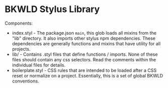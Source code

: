 # BKWLD Stylus Library

Components:

- index.styl - The package.json `main`, this glob loads all mixins from the "lib" directory.  It also imports other stylus npm dependencies.  These dependencies are generally functions and mixins that have utility for all projects.
- lib/ - Contains .styl files that define functions / imports. None of these files should contain any css selectors.  Read the comments within the individual files for details.
- boilerplate.styl - CSS rules that are intended to be loaded after a CSS reset or normalize on a project.  Essentially, this is a set of global BKWLD conventions.

